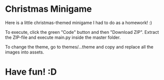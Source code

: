 # Christmas Minigame

Here is a little christmas-themed minigame I had to do as a homework! :) 

To execute, click the green "Code" button and then "Download ZIP". Extract the ZIP-file and execute main.py inside the master folder.

To change the theme, go to themes/...theme and copy and replace all the images into assets.

# Have fun! :D 
